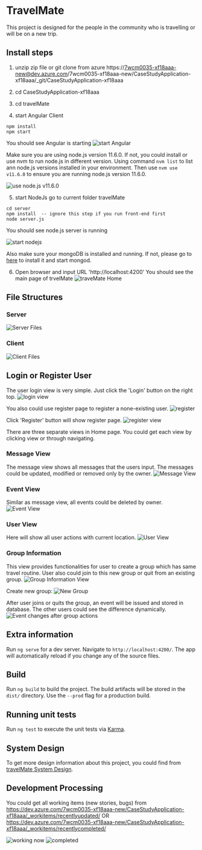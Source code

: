 # TravelMate

This project is designed for the people in the community who is travelling or will be on a new trip.

## Install steps

1. unzip zip file or git clone from azure
   https://7wcm0035-xf18aaa-new@dev.azure.com/7wcm0035-xf18aaa-new/CaseStudyApplication-xf18aaa/_git/CaseStudyApplication-xf18aaa

2. cd CaseStudyApplication-xf18aaa
3. cd travelMate
4. start Angular Client

```
npm install
npm start
```

You should see Angular is starting
![start Angular](./design/man-Angular.png)

Make sure you are using node.js version 11.6.0. If not, you could install or use nvm to run node.js in different version.
Using command `nvm list` to list ann node.js versions installed in your environment. Then use `nvm use v11.6.0` to ensure you are running node.js version 11.6.0.

![use node.js v11.6.0](./design/nodeVersion.png)

5. start NodeJs
   go to current folder travelMate

```
cd server
npm install  -- ignore this step if you run front-end first
node server.js
```

You should see node.js server is running

![start nodejs](./design/man-NodeJs.png)

Also make sure your mongoDB is installed and running. If not, please go to [here](https://docs.mongodb.com/manual/tutorial/install-mongodb-on-os-x) to install it and start mongod.

6. Open browser and input URL 'http://localhost:4200'
   You should see the main page of trvelMate
   ![traveMate Home](./design/page-Home.png)

## File Structures

### Server

![Server Files](./design/fileStructure-server.png)

### Client

![Client Files](./design/fileStructure-client.png)

## Login or Register User

The user login view is very simple. Just click the 'Login' button on the right top.
![login view](./design/page-Login.png)

You also could use register page to register a none-existing user.
![register](./design/page-Register-1.png)

Click 'Register' button will show register page.
![register view](./design/page-register-2.png)

There are three separate views in Home page. You could get each view by clicking view or through navigating.

### Message View

The message view shows all messages that the users input. The messages could be updated, modified or removed only by the owner.
![Message View](./design/page-Messages.png)

### Event View

Similar as message view, all events could be deleted by owner.
![Event View](./design/page-Events.png)

### User View

Here will show all user actions with current location.
![User View](./design/page-Users.png)

### Group Information

This view provides functionalities for user to create a group which has same travel routine. User also could join to this new group or quit from an existing group.
![Group Information View](./design/page-Groups.png)

Create new group:
![New Group](./design/page-CreateGroup.png)

After user joins or quits the group, an event will be issued and stored in database. The other users could see the difference dynamically.
![Event changes after group actions](./design/page-showEventsAfterGroup.png)

## Extra information

Run `ng serve` for a dev server. Navigate to `http://localhost:4200/`. The app will automatically reload if you change any of the source files.

## Build

Run `ng build` to build the project. The build artifacts will be stored in the `dist/` directory. Use the `--prod` flag for a production build.

## Running unit tests

Run `ng test` to execute the unit tests via [Karma](https://karma-runner.github.io).

## System Design

To get more design information about this project, you could find from [travelMate System Design](./Design.md).

## Development Processing

You could get all working items (new stories, bugs) from https://dev.azure.com/7wcm0035-xf18aaa-new/CaseStudyApplication-xf18aaa/_workitems/recentlyupdated/
OR
https://dev.azure.com/7wcm0035-xf18aaa-new/CaseStudyApplication-xf18aaa/_workitems/recentlycompleted/

![working now](./design/dev-process-1.png)
![completed](./design/dev-process-2.png)
